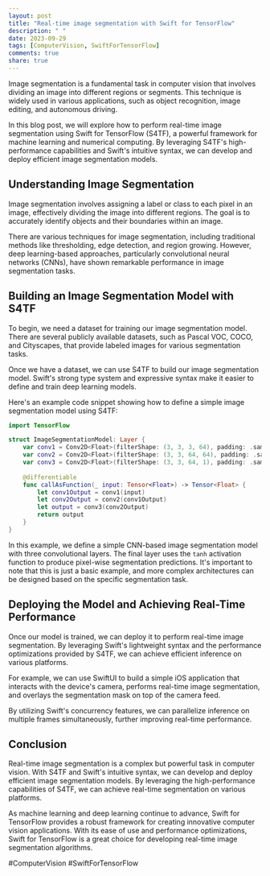 ```yaml
---
layout: post
title: "Real-time image segmentation with Swift for TensorFlow"
description: " "
date: 2023-09-29
tags: [ComputerVision, SwiftForTensorFlow]
comments: true
share: true
---
```


Image segmentation is a fundamental task in computer vision that involves dividing an image into different regions or segments. This technique is widely used in various applications, such as object recognition, image editing, and autonomous driving.

In this blog post, we will explore how to perform real-time image segmentation using Swift for TensorFlow (S4TF), a powerful framework for machine learning and numerical computing. By leveraging S4TF's high-performance capabilities and Swift's intuitive syntax, we can develop and deploy efficient image segmentation models.

## Understanding Image Segmentation

Image segmentation involves assigning a label or class to each pixel in an image, effectively dividing the image into different regions. The goal is to accurately identify objects and their boundaries within an image.

There are various techniques for image segmentation, including traditional methods like thresholding, edge detection, and region growing. However, deep learning-based approaches, particularly convolutional neural networks (CNNs), have shown remarkable performance in image segmentation tasks.

## Building an Image Segmentation Model with S4TF

To begin, we need a dataset for training our image segmentation model. There are several publicly available datasets, such as Pascal VOC, COCO, and Cityscapes, that provide labeled images for various segmentation tasks.

Once we have a dataset, we can use S4TF to build our image segmentation model. Swift's strong type system and expressive syntax make it easier to define and train deep learning models.

Here's an example code snippet showing how to define a simple image segmentation model using S4TF:

```swift
import TensorFlow

struct ImageSegmentationModel: Layer {
    var conv1 = Conv2D<Float>(filterShape: (3, 3, 3, 64), padding: .same, activation: relu)
    var conv2 = Conv2D<Float>(filterShape: (3, 3, 64, 64), padding: .same, activation: relu)
    var conv3 = Conv2D<Float>(filterShape: (3, 3, 64, 1), padding: .same, activation: tanh)
    
    @differentiable
    func callAsFunction(_ input: Tensor<Float>) -> Tensor<Float> {
        let conv1Output = conv1(input)
        let conv2Output = conv2(conv1Output)
        let output = conv3(conv2Output)
        return output
    }
}
```

In this example, we define a simple CNN-based image segmentation model with three convolutional layers. The final layer uses the `tanh` activation function to produce pixel-wise segmentation predictions. It's important to note that this is just a basic example, and more complex architectures can be designed based on the specific segmentation task.

## Deploying the Model and Achieving Real-Time Performance

Once our model is trained, we can deploy it to perform real-time image segmentation. By leveraging Swift's lightweight syntax and the performance optimizations provided by S4TF, we can achieve efficient inference on various platforms.

For example, we can use SwiftUI to build a simple iOS application that interacts with the device's camera, performs real-time image segmentation, and overlays the segmentation mask on top of the camera feed.

By utilizing Swift's concurrency features, we can parallelize inference on multiple frames simultaneously, further improving real-time performance.

## Conclusion

Real-time image segmentation is a complex but powerful task in computer vision. With S4TF and Swift's intuitive syntax, we can develop and deploy efficient image segmentation models. By leveraging the high-performance capabilities of S4TF, we can achieve real-time segmentation on various platforms.

As machine learning and deep learning continue to advance, Swift for TensorFlow provides a robust framework for creating innovative computer vision applications. With its ease of use and performance optimizations, Swift for TensorFlow is a great choice for developing real-time image segmentation algorithms.

#ComputerVision #SwiftForTensorFlow